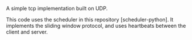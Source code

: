 A simple tcp implementation built on UDP.

This code uses the scheduler in this repository [scheduler-python]. It
implements the sliding window protocol, and uses heartbeats between the
client and server.